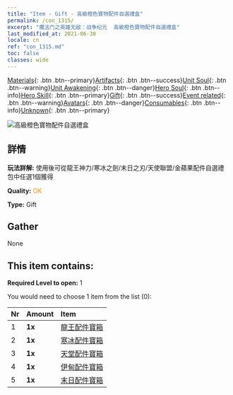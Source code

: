 ```yaml
---
title: "Item - Gift - 高級橙色寶物配件自選禮盒"
permalink: /con_1315/
excerpt: "魔法门之英雄无敌：战争纪元  高級橙色寶物配件自選禮盒"
last_modified_at: 2021-06-30
locale: cn
ref: "con_1315.md"
toc: false
classes: wide
---
```

 [Materials](/ItemsCN/){: .btn .btn--primary}[Artifacts](/ItemsCN/Artifacts/){: .btn .btn--success}[Unit Soul](/ItemsCN/UnitSoul/){: .btn .btn--warning}[Unit Awakening](/ItemsCN/UnitAwakening/){: .btn .btn--danger}[Hero Soul](/ItemsCN/HeroSoul/){: .btn .btn--info}[Hero Skill](/ItemsCN/HeroSkill/){: .btn .btn--primary}[Gift](/ItemsCN/Gift/){: .btn .btn--success}[Event related](/ItemsCN/Events/){: .btn .btn--warning}[Avatars](/ItemsCN/Avatars/){: .btn .btn--danger}[Consumables](/ItemsCN/Consumables/){: .btn .btn--info}[Unknown](/ItemsCN/Unknown/){: .btn .btn--primary}

 ![高級橙色寶物配件自選禮盒](/images/t/i_906054.png)

## 詳情
 **玩法詳解:** 使用後可從龍王神力/寒冰之劍/末日之刃/天使聯盟/金蘋果配件自選禮包中任選1個獲得

 **Quality:** <span style="color: #FF8C00">OK</span>

 **Type:** Gift

## Gather

  None

## This item contains:

 **Required Level to open:** 1

 You would need to choose 1 item from the list (0):

  | Nr | Amount |     Item    |
  |:---|:-------|:------------|
  | 1 |  **1x** | [龍王配件寶箱](/cn/Items/con_1348/) |  | 
  | 2 |  **1x** | [寒冰配件寶箱](/cn/Items/con_1352/) |  | 
  | 3 |  **1x** | [天堂配件寶箱](/cn/Items/con_1354/) |  | 
  | 4 |  **1x** | [伊甸配件寶箱](/cn/Items/con_1864/) |  | 
  | 5 |  **1x** | [末日配件寶箱](/cn/Items/con_1360/) |  | 
